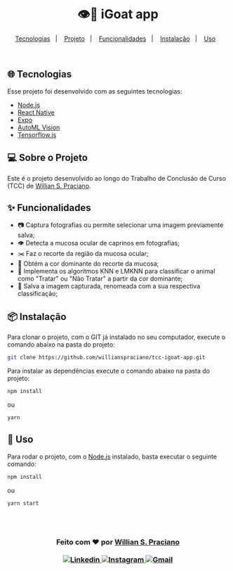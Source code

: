 <h1 align="center">
  👁️🐐 iGoat app
</h1>

<p align="center">
  <a href="#-tecnologias">Tecnologias</a>&nbsp;&nbsp;&nbsp;|&nbsp;&nbsp;&nbsp;
  <a href="#-sobre-o-projeto">Projeto</a>&nbsp;&nbsp;&nbsp;|&nbsp;&nbsp;&nbsp;
  <a href="#-funcionalidades">Funcionalidades</a>&nbsp;&nbsp;&nbsp;|&nbsp;&nbsp;&nbsp;
  <a href="#-instalação">Instalação</a>&nbsp;&nbsp;&nbsp;|&nbsp;&nbsp;&nbsp;
  <a href="#-uso">Uso</a>&nbsp;&nbsp;&nbsp;
</p>

<br>

## 🌐 Tecnologias

Esse projeto foi desenvolvido com as seguintes tecnologias:

- [Node.js](https://nodejs.org/pt-br/)
- [React Native](https://reactnative.dev/)
- [Expo](https://docs.expo.dev/)
- [AutoML Vision](https://cloud.google.com/vision/automl/docs)
- [Tensorflow.js](https://www.tensorflow.org/js?hl=pt-br)

## 💻 Sobre o Projeto

Este é o projeto desenvolvido ao longo do Trabalho de Conclusão de Curso (TCC) de [Willian S. Praciano](https://github.com/willianspraciano).

## ✨ Funcionalidades

- 📷 Captura fotografias ou permite selecionar uma imagem previamente salva;
- 👁️ Detecta a mucosa ocular de caprinos em fotografias;
- ✂️ Faz o recorte da região da mucosa ocular;
- 🎨 Obtém a cor dominante do recorte da mucosa;
- 📝 Implementa os algoritmos KNN e LMKNN para classificar o animal como "Tratar" ou "Não Tratar" a partir da cor dominante;
- 💾 Salva a imagem capturada, renomeada com a sua respectiva classificação;

## 📦 Instalação

Para clonar o projeto, com o GIT já instalado no seu computador, execute o comando abaixo na pasta do projeto:

```bash
git clone https://github.com/willianspraciano/tcc-igoat-app.git
```

Para instalar as dependências execute o comando abaixo na pasta do projeto:

```bash
npm install
```
ou 
```bash
yarn
```


## 🔨 Uso

Para rodar o projeto, com o [Node.js](https://nodejs.org/pt-br/) instalado, basta executar o seguinte comando:
```jsx
npm install
```
ou
```jsx
yarn start
```
<br/>
<br/>
<h3 align="center">
Feito com ❤️ por <a href="https://github.com/willianspraciano" target="_blank">Willian S. Praciano</a>
<br><br>
<a href="https://www.linkedin.com/in/willianspraciano/" target="_blank">
  <img alt="Linkedin" src="https://img.shields.io/badge/-Linkedin-blue">
</a>
<a href="https://www.instagram.com/willianspraciano/" target="_blank">
  <img alt="Instagram" src="https://img.shields.io/badge/-Instagram-%23C13584">
</a>
<a href="mailto:willian.s.praciano@gmail.com" target="_blank">
  <img alt="Gmail" src="https://img.shields.io/badge/-Gmail-red">
</a>
</h3>